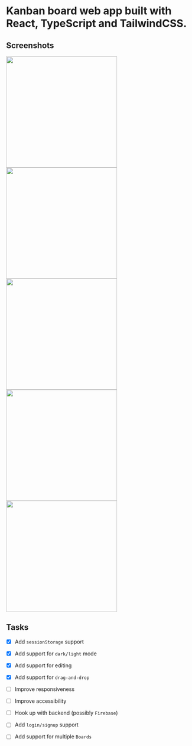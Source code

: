 # Kanban board web app built with React, TypeScript and TailwindCSS.

## Screenshots
<img src="https://user-images.githubusercontent.com/89512426/189521537-54e5d326-47db-40b4-b03b-da5ad843204b.png" width="300" /> <img src="https://user-images.githubusercontent.com/89512426/189521543-d2ca25bd-6da0-4e8b-a68e-4237ea4d4816.png" width="300" /> <img src="https://user-images.githubusercontent.com/89512426/189521544-d003c945-a724-46a2-a2d3-ba2d1b74f351.png" width="300" /> <img src="https://user-images.githubusercontent.com/89512426/189860771-89b2635a-1fbb-4a9d-8e8c-41f168da293f.png" width="300" /> <img src="https://user-images.githubusercontent.com/89512426/189861879-6efc1709-0fe7-40ce-b043-a4d5cd57e316.png" width="300" />

## Tasks
- [x] Add `sessionStorage` support
- [x] Add support for `dark/light` mode
- [x] Add support for editing
- [x] Add support for `drag-and-drop`
- [ ] Improve responsiveness
- [ ] Improve accessibility
- [ ] Hook up with backend (possibly `Firebase`)
- [ ] Add `login/signup` support
- [ ] Add support for multiple `Boards`

